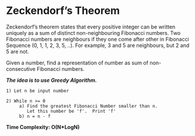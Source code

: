 # Zeckendorf’s Theorem
Zeckendorf’s theorem states that every positive integer can be written uniquely as a sum of distinct non-neighbouring Fibonacci numbers. Two Fibonacci numbers are neighbours if they one come after other in Fibonacci Sequence (0, 1, 1, 2, 3, 5, ..). For example, 3 and 5 are neighbours, but 2 and 5 are not.

Given a number, find a representation of number as sum of non-consecutive Fibonacci numbers.

***The idea is to use Greedy Algorithm.***

```
1) Let n be input number

2) While n >= 0
     a) Find the greatest Fibonacci Number smaller than n.
        Let this number be 'f'.  Print 'f'
     b) n = n - f 
```

**Time Complexity:  O(N*LogN)**